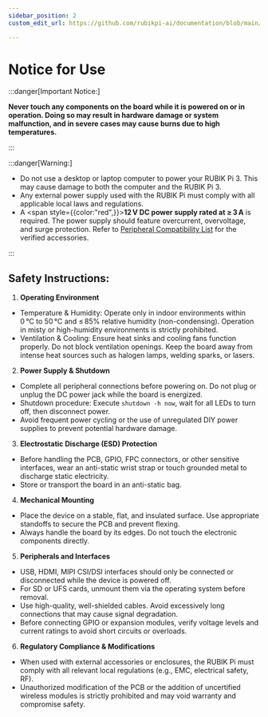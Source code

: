 ```yaml
---
sidebar_position: 2
custom_edit_url: https://github.com/rubikpi-ai/documentation/blob/main/docs-en/docs/notice.md

---
```

# Notice for Use

:::danger[Important Notice:]

**Never touch any components on the board while it is powered on or in operation. Doing so may result in hardware damage or system malfunction, and in severe cases may cause burns due to high temperatures.**

:::


:::danger[Warning:]

- Do not use a desktop or laptop computer to power your RUBIK Pi 3. This may cause damage to both the computer and the RUBIK Pi 3.
- Any external power supply used with the RUBIK Pi must comply with all applicable local laws and regulations.
- A <span style={{color:"red",}}>**12 V DC power supply rated at ≥ 3 A**</span> is required. The power supply should feature overcurrent, overvoltage, and surge protection. Refer to [Peripheral Compatibility List](https://www.thundercomm.com/rubik-pi-3/en/docs/peripheral-compatibility-list) for the verified accessories.

:::

## Safety Instructions:

1. **Operating Environment**

- Temperature & Humidity: Operate only in indoor environments within 0 °C to 50 °C and ≤ 85% relative humidity (non-condensing). Operation in misty or high-humidity environments is strictly prohibited.
- Ventilation & Cooling: Ensure heat sinks and cooling fans function properly. Do not block ventilation openings. Keep the board away from intense heat sources such as halogen lamps, welding sparks, or lasers.

2. **Power Supply & Shutdown**

- Complete all peripheral connections before powering on. Do not plug or unplug the DC power jack while the board is energized.
- Shutdown procedure: Execute `shutdown -h now`, wait for all LEDs to turn off, then disconnect power.
- Avoid frequent power cycling or the use of unregulated DIY power supplies to prevent potential hardware damage.

3. **Electrostatic Discharge (ESD) Protection**

- Before handling the PCB, GPIO, FPC connectors, or other sensitive interfaces, wear an anti-static wrist strap or touch grounded metal to discharge static electricity.
- Store or transport the board in an anti-static bag.

4. **Mechanical Mounting**

- Place the device on a stable, flat, and insulated surface. Use appropriate standoffs to secure the PCB and prevent flexing.
- Always handle the board by its edges. Do not touch the electronic components directly.

5. **Peripherals and Interfaces**

- USB, HDMI, MIPI CSI/DSI interfaces should only be connected or disconnected while the device is powered off.
- For SD or UFS cards, unmount them via the operating system before removal.
- Use high-quality, well-shielded cables. Avoid excessively long connections that may cause signal degradation.
- Before connecting GPIO or expansion modules, verify voltage levels and current ratings to avoid short circuits or overloads.

6. **Regulatory Compliance & Modifications**

- When used with external accessories or enclosures, the RUBIK Pi must comply with all relevant local regulations (e.g., EMC, electrical safety, RF).
- Unauthorized modification of the PCB or the addition of uncertified wireless modules is strictly prohibited and may void warranty and compromise safety.
